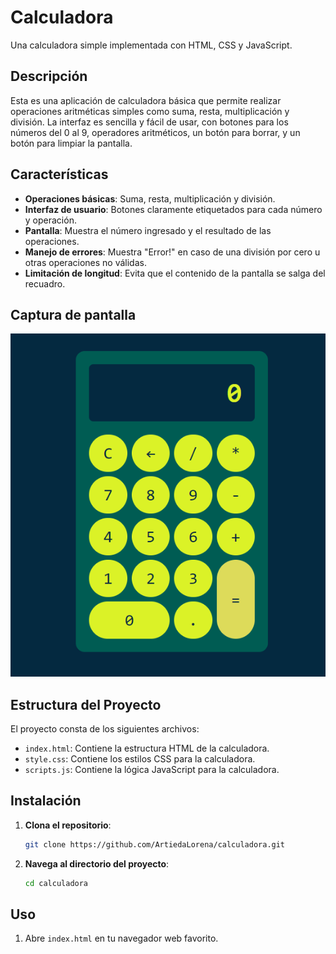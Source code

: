 # Calculadora

Una calculadora simple implementada con HTML, CSS y JavaScript.

## Descripción

Esta es una aplicación de calculadora básica que permite realizar operaciones aritméticas simples como suma, resta, multiplicación y división. La interfaz es sencilla y fácil de usar, con botones para los números del 0 al 9, operadores aritméticos, un botón para borrar, y un botón para limpiar la pantalla.

## Características

- **Operaciones básicas**: Suma, resta, multiplicación y división.
- **Interfaz de usuario**: Botones claramente etiquetados para cada número y operación.
- **Pantalla**: Muestra el número ingresado y el resultado de las operaciones.
- **Manejo de errores**: Muestra "Error!" en caso de una división por cero u otras operaciones no válidas.
- **Limitación de longitud**: Evita que el contenido de la pantalla se salga del recuadro.

## Captura de pantalla

![Interfaz de la Calculadora](./calculadora.png)

## Estructura del Proyecto

El proyecto consta de los siguientes archivos:

- `index.html`: Contiene la estructura HTML de la calculadora.
- `style.css`: Contiene los estilos CSS para la calculadora.
- `scripts.js`: Contiene la lógica JavaScript para la calculadora.

## Instalación

1. **Clona el repositorio**:
    ```bash
    git clone https://github.com/ArtiedaLorena/calculadora.git
    ```

2. **Navega al directorio del proyecto**:
    ```bash
    cd calculadora
    ```

## Uso

1. Abre `index.html` en tu navegador web favorito.



